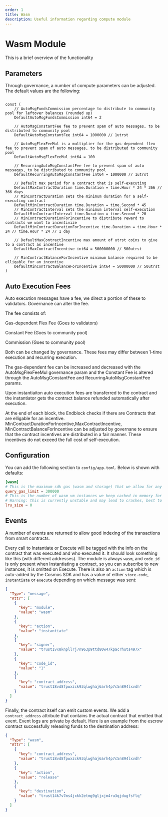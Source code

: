 ```yaml
---
order: 1
title: Wasm
description: Useful information regarding compute module
---
```


# Wasm Module

This is a brief overview of the functionality

## Parameters

Through governance, a number of compute parameters can be adjusted. The default values are the following:
```golang

const (
	// AutoMsgFundsCommission percentage to distribute to community pool for leftover balances (rounded up)
	DefaultAutoMsgFundsCommission int64 = 2

	// AutoMsgConstantFee fee to prevent spam of auto messages, to be distributed to community pool
	DefaultAutoMsgConstantFee int64 = 1000000 // 1utrst

	// AutoMsgFlexFeeMul is a multiplier for the gas-dependent flex fee to prevent spam of auto messages, to be distributed to community pool
	DefaultAutoMsgFlexFeeMul int64 = 100

	// RecurringAutoMsgConstantFee fee to prevent spam of auto messages, to be distributed to community pool
	DefaultRecurringAutoMsgConstantFee int64 = 1000000 // 1utrst

	// Default max period for a contract that is self-executing
	DefaultMaxContractDuration time.Duration = time.Hour * 24 * 366 // 366 days
	// MinContractDuration sets the minimum duration for a self-executing contract
	DefaultMinContractDuration time.Duration = time.Second * 45
	// MinContractInterval sets the minimum interval self-execution
	DefaultMinContractInterval time.Duration = time.Second * 20
	// MinContractDurationForIncentive to distribute reward to contracts we want to incentivize
	DefaultMinContractDurationForIncentive time.Duration = time.Hour * 24 // time.Hour * 24 // 1 day

	// DefaultMaxContractIncentive max amount of utrst coins to give to a contract as incentive
	DefaultMaxContractIncentive int64 = 500000000 // 500utrst

	// MinContractBalanceForIncentive minimum balance required to be elligable for an incentive
	DefaultMinContractBalanceForIncentive int64 = 50000000 // 50utrst
)
```


## Auto Execution Fees

Auto execution messages have a fee, we direct a portion of these to validators. Governance can alter the fee.

The fee consists of:

Gas-dependent Flex Fee (Goes to validators)

Constant Fee (Goes to community pool)

Commission (Goes to community pool)

Both can be changed by governance. These fees may differ between 1-time execution and recurring execution.

The gas-dependent fee can be increased and decreased with the AutoMsgFlexFeeMul governance param and the Constant Fee is altered through the AutoMsgConstantFee and  RecurringAutoMsgConstantFee params.

Upon instantiaiton auto execution fees are transferred to the contract and the instantiator gets the contract balance refunded automatically after execution. 

At the end of each block, the Endblock checks if there are Contracts that are elligable for an incentive.
MinContractDurationForIncentive,MaxContractIncentive, MinContractBalanceForIncentive can be adjusted by governane to ensure that the contract incentives are distributed in a fair manner. These incentives do not exceed the full cost of self-execution.

## Configuration

You can add the following section to `config/app.toml`. Below is shown with defaults:

```toml
[wasm]
# This is the maximum sdk gas (wasm and storage) that we allow for any x/compute "smart" queries
query_gas_limit = 300000
# This is the number of wasm vm instances we keep cached in memory for speed-up
# Warning: this is currently unstable and may lead to crashes, best to keep for 0 unless testing locally
lru_size = 0
```

## Events

A number of events are returned to allow good indexing of the transactions from smart contracts.

Every call to Instantiate or Execute will be tagged with the info on the contract that was executed and who executed it.
It should look something like this (with different addresses). The module is always `wasm`, and `code_id` is only present
when Instantiating a contract, so you can subscribe to new instances, it is omitted on Execute. There is also an `action` tag
which is auto-added by the Cosmos SDK and has a value of either `store-code`, `instantiate` or `execute` depending on which message
was sent:

```json
{
  "Type": "message",
  "Attr": [
    {
      "key": "module",
      "value": "wasm"
    },
    {
      "key": "action",
      "value": "instantiate"
    },
    {
      "key": "signer",
      "value": "trust1vx8knpllrj7n963p9ttd80w47kpacrhuts497x"
    },
    {
      "key": "code_id",
      "value": "1"
    },
    {
      "key": "contract_address",
      "value": "trust18vd8fpwxzck93qlwghaj6arh4p7c5n894lxvdh"
    }
  ]
}
```

Finally, the contract itself can emit custom events.
We add a `contract_address` attribute that contains the actual contract that emitted that event.
Event logs are private by default.
Here is an example from the escrow contract successfully releasing funds to the destination address:

```json
{
  "Type": "wasm",
  "Attr": [
    {
      "key": "contract_address",
      "value": "trust18vd8fpwxzck93qlwghaj6arh4p7c5n894lxvdh"
    },
    {
      "key": "action",
      "value": "release"
    },
    {
      "key": "destination",
      "value": "trust14k7v7ms4jxkk2etmg9gljxjm4ru3qjdugfsflq"
    }
  ]
}
```
